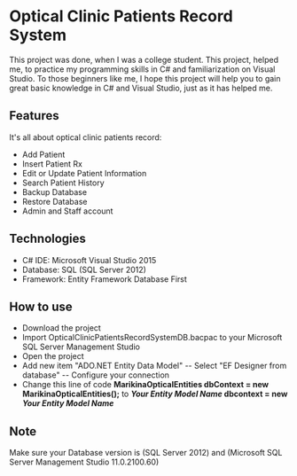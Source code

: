 # Optical Clinic Patients Record System
This project was done, when I was a college student. This project, helped me, to practice my programming skills in C# and familiarization on Visual Studio. To those beginners like me, I hope this project will help you to gain great basic knowledge in C# and Visual Studio, just as it has helped me.

## Features
It's all about optical clinic patients record: 
- Add Patient 
- Insert Patient Rx 
- Edit or Update Patient Information 
- Search Patient History
- Backup Database 
- Restore Database
- Admin and Staff account

## Technologies 
- C# IDE: Microsoft Visual Studio 2015 
- Database: SQL (SQL Server 2012) 
- Framework: Entity Framework Database First

## How to use
- Download the project
- Import OpticalClinicPatientsRecordSystemDB.bacpac to your Microsoft SQL Server Management Studio
- Open the project
- Add new item "ADO.NET Entity Data Model"
  -- Select "EF Designer from database"
  -- Configure your connection
- Change this line of code **MarikinaOpticalEntities dbContext = new MarikinaOpticalEntities();** to **<i>Your Entity Model Name</i> dbcontext = new <i> Your Entity Model Name</i>**

## Note
Make sure your Database version is (SQL Server 2012) and (Microsoft SQL Server Management Studio	11.0.2100.60)

